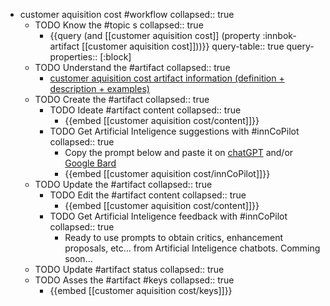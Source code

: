 
- customer aquisition cost #workflow
   collapsed:: true
  - TODO Know the #topic s
    collapsed:: true
    - {{query (and [[customer aquisition cost]] (property :innbok-artifact [[customer aquisition cost]]))}}
      query-table:: true
      query-properties:: [:block]
  - TODO Understand the #artifact
    collapsed:: true
    - [customer aquisition cost artifact information (definition + description + examples)](https://go.innbok.com/#/page/innBoK%2Fcustomer-aquisition-cost%2Finfo)
  - TODO Create the #artifact
     collapsed:: true
    - TODO Ideate #artifact content
      collapsed:: true
      - {{embed [[customer aquisition cost/content]]}}
    - TODO Get Artificial Inteligence suggestions with #innCoPilot
      collapsed:: true
      - Copy the prompt below and paste it on [chatGPT](https://chat.openai.com) and/or [Google Bard](https://bard.google.com/chat)
      - {{embed [[customer aquisition cost/innCoPilot]]}}
  - TODO Update the #artifact
    collapsed:: true
    - TODO Edit the #artifact content
     collapsed:: true
      - {{embed [[customer aquisition cost/content]]}}
    - TODO Get Artificial Inteligence feedback with #innCoPilot
      collapsed:: true
      - Ready to use prompts to obtain critics, enhancement proposals, etc... from Artificial Inteligence chatbots. Comming soon...
  - TODO Update #artifact status
    collapsed:: true
  - TODO Asses the #artifact #keys
    collapsed:: true
    - {{embed [[customer aquisition cost/keys]]}}



